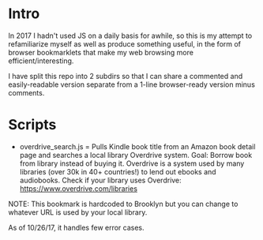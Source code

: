 Intro
===========
In 2017 I hadn't used JS on a daily basis for awhile, so this is my attempt to
refamiliarize myself as well as produce something useful, in the form of
browser bookmarklets that make my web browsing more efficient/interesting.

I have split this repo into 2 subdirs so that I can share a commented and
easily-readable version separate from a 1-line  browser-ready version 
minus comments.


Scripts
==========
- overdrive_search.js = Pulls Kindle book title from an Amazon book detail page
and searches a local library Overdrive system. Goal: Borrow book from library
instead of buying it. 
	Overdrive is a system used by many libraries (over 30k in 40+ countries!) to lend out ebooks and audiobooks.  Check if your library uses Overdrive: 
	https://www.overdrive.com/libraries

NOTE: This bookmark is hardcoded to Brooklyn but you can change to whatever 
URL is used by your local library.  

As of 10/26/17, it handles few error cases.

